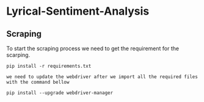# Lyrical-Sentiment-Analysis


## Scraping
 To start the scraping process we need to get the requirement for the scarping.
 ```
pip install -r requirements.txt

we need to update the webdriver after we import all the required files with the command bellow

pip install --upgrade webdriver-manager
```
